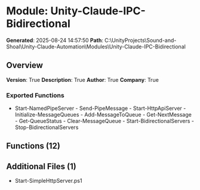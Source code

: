 # Module: Unity-Claude-IPC-Bidirectional

**Generated**: 2025-08-24 14:57:50
**Path**: C:\UnityProjects\Sound-and-Shoal\Unity-Claude-Automation\Modules\Unity-Claude-IPC-Bidirectional

## Overview
**Version**: True
**Description**: True
**Author**: True
**Company**: True

### Exported Functions
- Start-NamedPipeServer - Send-PipeMessage - Start-HttpApiServer - Initialize-MessageQueues - Add-MessageToQueue - Get-NextMessage - Get-QueueStatus - Clear-MessageQueue - Start-BidirectionalServers - Stop-BidirectionalServers
## Functions (12)

## Additional Files (1)
- Start-SimpleHttpServer.ps1

